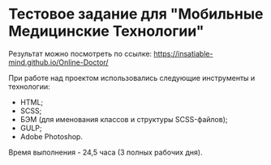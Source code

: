 # Тестовое задание для "Мобильные Медицинские Технологии"

Результат можно посмотреть по ссылке: https://insatiable-mind.github.io/Online-Doctor/

При работе над проектом использовались следующие инструменты и технологии:
- HTML;
- SCSS;
- БЭМ (для именования классов и структуры SCSS-файлов);
- GULP;
- Adobe Photoshop.

Время выполнения - 24,5 часа (3 полных рабочих дня).
